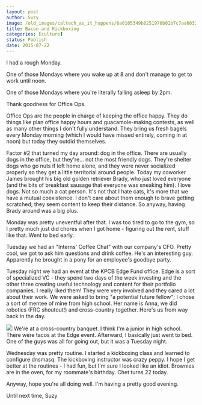 ```yaml
---
layout: post
author: Suzy
image: /old_images/caltech_as_it_happens/6a0105349b8251970b01b7c7aa6032970b.jpg
title: Bacon and Kickboxing 
categories: [culture]
status: Publish
date: 2015-07-22
---
```


I had a rough Monday.

One of those Mondays where you wake up at 8 and don't manage to get to work until noon.

One of those Mondays where you're literally falling asleep by 2pm.

Thank goodness for Office Ops.

Office Ops are the people in charge of keeping the office happy. They do things like plan office happy hours and guacamole-making contests, as well as many other things I don't fully understand. They bring us fresh bagels every Monday morning (which I would have missed entirely, coming in at noon) but today they outdid themselves.

Factor #2 that turned my day around: dog in the office. There are usually dogs in the office, but they're... not the most friendly dogs. They're shelter dogs who go nuts if left home alone, and they were never socialized properly so they get a little territorial around people. Today my coworker James brought his big old golden retriever Brady, who just loved everyone (and the bits of breakfast sausage that everyone was sneaking him). I love dogs. Not so much a cat person. It's not that I hate cats, it's more that we have a mutual coexistence. I don't care about them enough to brave getting scratched; they seem content to keep their distance. So anyway, having Brady around was a big plus.

Monday was pretty uneventful after that. I was too tired to go to the gym, so I pretty much just did chores when I got home - figuring out the rent, stuff like that. Went to bed early.

Tuesday we had an "Interns' Coffee Chat" with our company's CFO. Pretty cool, we got to ask him questions and drink coffee. He's an interesting guy. Apparently he brought in a pony for an employee's goodbye party.

Tuesday night we had an event at the KPCB Edge Fund office. Edge is a sort of specialized VC - they spend two days of the week investing and the other three creating useful technology and content for their portfolio companies. I really liked them! They were very involved and they cared a lot about their work. We were asked to bring "a potential future fellow"; I chose a sort of mentee of mine from high school. Her name is Anna, we did robotics (FRC shoutout!) and cross-country together. Here's us from way back in the day.


![](/old_images/caltech_as_it_happens/6a0105349b8251970b01b8d1350abb970c.jpg)
We're at a cross-country banquet. I think I'm a junior in high school. There were tacos at the Edge event. Afterward, I basically just went to bed. One of the guys was all for going out, but it was a Tuesday night.

Wednesday was pretty routine. I started a kickboxing class and learned to configure dnsmasq. The kickboxing instructor was crazy peppy. I hope I get better at the routines - I had fun, but I'm sure I looked like an idiot. Brownies are in the oven, for my roommate's birthday. Chet turns 22 today.

Anyway, hope you're all doing well. I'm having a pretty good evening.

Until next time,
Suzy
